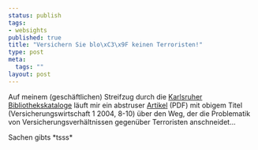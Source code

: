 ```yaml
--- 
status: publish
tags: 
- websights
published: true
title: "Versichern Sie blo\xC3\x9F keinen Terroristen!"
type: post
meta: 
  tags: ""
layout: post
---
```

<p>Auf meinem (geschäftlichen) Streifzug durch die <a target="_BLANK" href="http://www.ubka.uni-karlsruhe.de/hylib/ka_opac.html" title="http://www.ubka.uni-karlsruhe.de/hylib/ka_opac.html" onmouseover="window.status='http://www.ubka.uni-karlsruhe.de/hylib/ka_opac.html';return true;" onmouseout="window.status='';return true;">Karlsruher Bibliothekskataloge</a> läuft mir ein abstruser <a target="_BLANK" href="http://www.logicacmg.com/de/sector/insurance/pdf/HotScan_Artikel.pdf" title="http://www.logicacmg.com/de/sector/insurance/pdf/HotScan_Artikel.pdf" onmouseover="window.status='http://www.logicacmg.com/de/sector/insurance/pdf/HotScan_Artikel.pdf';return true;" onmouseout="window.status='';return true;">Artikel</a> (PDF) mit obigem Titel (Versicherungswirtschaft 1 2004, 8-10) über den Weg, der die Problematik von Versicherungsverhältnissen gegenüber Terroristen anschneidet...</p>

<p>Sachen gibts *tsss*</p>
